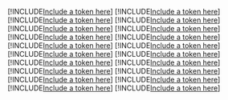 [!INCLUDE[Include a token here](refs1530777468857/r1.md)]
[!INCLUDE[Include a token here](refs1530777468857/r2.md)]
[!INCLUDE[Include a token here](refs1530777468857/r3.md)]
[!INCLUDE[Include a token here](refs1530777468857/r4.md)]
[!INCLUDE[Include a token here](refs1530777468857/r5.md)]
[!INCLUDE[Include a token here](refs1530777468857/r6.md)]
[!INCLUDE[Include a token here](refs1530777468857/r7.md)]
[!INCLUDE[Include a token here](refs1530777468857/r8.md)]
[!INCLUDE[Include a token here](refs1530777468857/r9.md)]
[!INCLUDE[Include a token here](refs1530777468857/r10.md)]
[!INCLUDE[Include a token here](refs1530777468857/r11.md)]
[!INCLUDE[Include a token here](refs1530777468857/r12.md)]
[!INCLUDE[Include a token here](refs1530777468857/r13.md)]
[!INCLUDE[Include a token here](refs1530777468857/r14.md)]
[!INCLUDE[Include a token here](refs1530777468857/r15.md)]
[!INCLUDE[Include a token here](refs1530777468857/r16.md)]
[!INCLUDE[Include a token here](refs1530777468857/r17.md)]
[!INCLUDE[Include a token here](refs1530777468857/r18.md)]
[!INCLUDE[Include a token here](refs1530777468857/r19.md)]
[!INCLUDE[Include a token here](refs1530777468857/r20.md)]